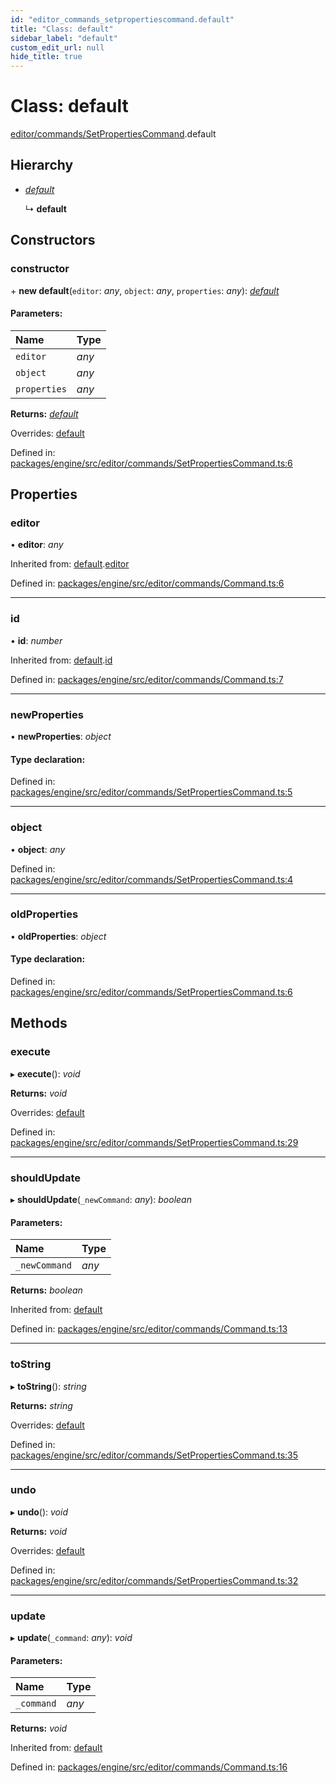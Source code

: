 ```yaml
---
id: "editor_commands_setpropertiescommand.default"
title: "Class: default"
sidebar_label: "default"
custom_edit_url: null
hide_title: true
---
```


# Class: default

[editor/commands/SetPropertiesCommand](../modules/editor_commands_setpropertiescommand.md).default

## Hierarchy

* [*default*](editor_commands_command.default.md)

  ↳ **default**

## Constructors

### constructor

\+ **new default**(`editor`: *any*, `object`: *any*, `properties`: *any*): [*default*](editor_commands_setpropertiescommand.default.md)

#### Parameters:

Name | Type |
:------ | :------ |
`editor` | *any* |
`object` | *any* |
`properties` | *any* |

**Returns:** [*default*](editor_commands_setpropertiescommand.default.md)

Overrides: [default](editor_commands_command.default.md)

Defined in: [packages/engine/src/editor/commands/SetPropertiesCommand.ts:6](https://github.com/xr3ngine/xr3ngine/blob/716a06460/packages/engine/src/editor/commands/SetPropertiesCommand.ts#L6)

## Properties

### editor

• **editor**: *any*

Inherited from: [default](editor_commands_command.default.md).[editor](editor_commands_command.default.md#editor)

Defined in: [packages/engine/src/editor/commands/Command.ts:6](https://github.com/xr3ngine/xr3ngine/blob/716a06460/packages/engine/src/editor/commands/Command.ts#L6)

___

### id

• **id**: *number*

Inherited from: [default](editor_commands_command.default.md).[id](editor_commands_command.default.md#id)

Defined in: [packages/engine/src/editor/commands/Command.ts:7](https://github.com/xr3ngine/xr3ngine/blob/716a06460/packages/engine/src/editor/commands/Command.ts#L7)

___

### newProperties

• **newProperties**: *object*

#### Type declaration:

Defined in: [packages/engine/src/editor/commands/SetPropertiesCommand.ts:5](https://github.com/xr3ngine/xr3ngine/blob/716a06460/packages/engine/src/editor/commands/SetPropertiesCommand.ts#L5)

___

### object

• **object**: *any*

Defined in: [packages/engine/src/editor/commands/SetPropertiesCommand.ts:4](https://github.com/xr3ngine/xr3ngine/blob/716a06460/packages/engine/src/editor/commands/SetPropertiesCommand.ts#L4)

___

### oldProperties

• **oldProperties**: *object*

#### Type declaration:

Defined in: [packages/engine/src/editor/commands/SetPropertiesCommand.ts:6](https://github.com/xr3ngine/xr3ngine/blob/716a06460/packages/engine/src/editor/commands/SetPropertiesCommand.ts#L6)

## Methods

### execute

▸ **execute**(): *void*

**Returns:** *void*

Overrides: [default](editor_commands_command.default.md)

Defined in: [packages/engine/src/editor/commands/SetPropertiesCommand.ts:29](https://github.com/xr3ngine/xr3ngine/blob/716a06460/packages/engine/src/editor/commands/SetPropertiesCommand.ts#L29)

___

### shouldUpdate

▸ **shouldUpdate**(`_newCommand`: *any*): *boolean*

#### Parameters:

Name | Type |
:------ | :------ |
`_newCommand` | *any* |

**Returns:** *boolean*

Inherited from: [default](editor_commands_command.default.md)

Defined in: [packages/engine/src/editor/commands/Command.ts:13](https://github.com/xr3ngine/xr3ngine/blob/716a06460/packages/engine/src/editor/commands/Command.ts#L13)

___

### toString

▸ **toString**(): *string*

**Returns:** *string*

Overrides: [default](editor_commands_command.default.md)

Defined in: [packages/engine/src/editor/commands/SetPropertiesCommand.ts:35](https://github.com/xr3ngine/xr3ngine/blob/716a06460/packages/engine/src/editor/commands/SetPropertiesCommand.ts#L35)

___

### undo

▸ **undo**(): *void*

**Returns:** *void*

Overrides: [default](editor_commands_command.default.md)

Defined in: [packages/engine/src/editor/commands/SetPropertiesCommand.ts:32](https://github.com/xr3ngine/xr3ngine/blob/716a06460/packages/engine/src/editor/commands/SetPropertiesCommand.ts#L32)

___

### update

▸ **update**(`_command`: *any*): *void*

#### Parameters:

Name | Type |
:------ | :------ |
`_command` | *any* |

**Returns:** *void*

Inherited from: [default](editor_commands_command.default.md)

Defined in: [packages/engine/src/editor/commands/Command.ts:16](https://github.com/xr3ngine/xr3ngine/blob/716a06460/packages/engine/src/editor/commands/Command.ts#L16)
